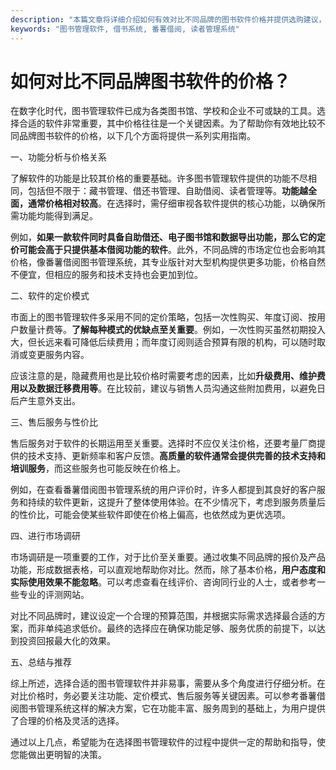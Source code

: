 ```yaml
---
description: "本篇文章将详细介绍如何有效对比不同品牌的图书软件价格并提供选购建议，帮助图书馆及相关机构做出更明智的决策。"
keywords: "图书管理软件, 借书系统, 番薯借阅, 读者管理系统"
---
```

# 如何对比不同品牌图书软件的价格？

在数字化时代，图书管理软件已成为各类图书馆、学校和企业不可或缺的工具。选择合适的软件非常重要，其中价格往往是一个关键因素。为了帮助你有效地比较不同品牌图书软件的价格，以下几个方面将提供一系列实用指南。

一、功能分析与价格关系

了解软件的功能是比较其价格的重要基础。许多图书管理软件提供的功能不尽相同，包括但不限于：藏书管理、借还书管理、自助借阅、读者管理等。**功能越全面，通常价格相对较高**。在选择时，需仔细审视各软件提供的核心功能，以确保所需功能均能得到满足。

例如，**如果一款软件同时具备自助借还、电子图书馆和数据导出功能，那么它的定价可能会高于只提供基本借阅功能的软件**。此外，不同品牌的市场定位也会影响其价格，像番薯借阅图书管理系统，其专业版针对大型机构提供更多功能，价格自然不便宜，但相应的服务和技术支持也会更加到位。

二、软件的定价模式

市面上的图书管理软件多采用不同的定价策略，包括一次性购买、年度订阅、按用户数量计费等。**了解每种模式的优缺点至关重要**。例如，一次性购买虽然初期投入大，但长远来看可降低后续费用；而年度订阅则适合预算有限的机构，可以随时取消或变更服务内容。

应该注意的是，隐藏费用也是比较价格时需要考虑的因素，比如**升级费用、维护费用以及数据迁移费用等**。在比较前，建议与销售人员沟通这些附加费用，以避免日后产生意外支出。

三、售后服务与性价比

售后服务对于软件的长期运用至关重要。选择时不应仅关注价格，还要考量厂商提供的技术支持、更新频率和客户反馈。**高质量的软件通常会提供完善的技术支持和培训服务**，而这些服务也可能反映在价格上。

例如，在查看番薯借阅图书管理系统的用户评价时，许多人都提到其良好的客户服务和持续的软件更新，这提升了整体使用体验。在不少情况下，考虑到服务质量后的性价比，可能会使某些软件即使在价格上偏高，也依然成为更优选项。

四、进行市场调研

市场调研是一项重要的工作，对于比价至关重要。通过收集不同品牌的报价及产品功能，形成数据表格，可以直观地帮助你对比。然而，除了基本价格，**用户态度和实际使用效果不能忽略**。可以考虑查看在线评价、咨询同行业的人士，或者参考一些专业的评测网站。

对比不同品牌时，建议设定一个合理的预算范围，并根据实际需求选择最合适的方案，而非单纯追求低价。最终的选择应在确保功能足够、服务优质的前提下，以达到投资回报最大化的效果。

五、总结与推荐

综上所述，选择合适的图书管理软件并非易事，需要从多个角度进行仔细分析。在对比价格时，务必要关注功能、定价模式、售后服务等关键因素。可以参考番薯借阅图书管理系统这样的解决方案，它在功能丰富、服务周到的基础上，为用户提供了合理的价格及灵活的选择。

通过以上几点，希望能为在选择图书管理软件的过程中提供一定的帮助和指导，使您能做出更明智的决策。

